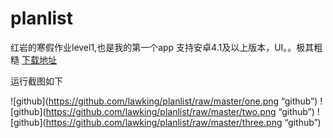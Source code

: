 # planlist
红岩的寒假作业level1,也是我的第一个app
支持安卓4.1及以上版本，UI。。极其粗糙
[下载地址](https://github.com/lawking/planlist/raw/master/app/app-release.apk)

运行截图如下

![github](https://github.com/lawking/planlist/raw/master/one.png “github”)
![github](https://github.com/lawking/planlist/raw/master/two.png “github”)
![github](https://github.com/lawking/planlist/raw/master/three.png “github”)
